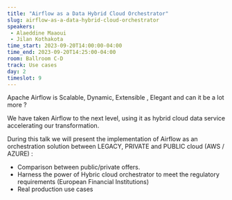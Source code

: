 ```yaml
---
title: "Airflow as a Data Hybrid Cloud Orchestrator"
slug: airflow-as-a-data-hybrid-cloud-orchestrator
speakers:
 - Alaeddine Maaoui
 - Jilan Kothakota
time_start: 2023-09-20T14:00:00-04:00
time_end: 2023-09-20T14:25:00-04:00
room: Ballroom C-D
track: Use cases
day: 2
timeslot: 9
---
```


Apache Airflow is Scalable, Dynamic, Extensible , Elegant and can it be a lot more ?
 
We have taken Airflow to the next level, using it as hybrid cloud data service accelerating our transformation.
 
During this talk we will present the implementation of Airflow as an orchestration solution between LEGACY, PRIVATE and PUBLIC cloud (AWS / AZURE) :
  - Comparison between public/private offers.
  - Harness the power of Hybric cloud orchestrator to meet the regulatory requirements (European Financial Institutions)
  - Real production use cases
